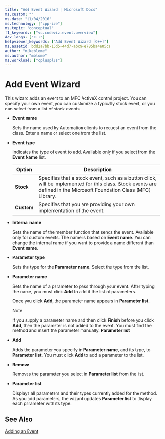 ```yaml
---
title: "Add Event Wizard | Microsoft Docs"
ms.custom: ""
ms.date: "11/04/2016"
ms.technology: ["cpp-ide"]
ms.topic: "conceptual"
f1_keywords: ["vc.codewiz.event.overview"]
dev_langs: ["C++"]
helpviewer_keywords: ["Add Event Wizard [C++]"]
ms.assetid: bdd2a7bb-13d5-44d7-abc9-e785ba4e05ce
author: "mikeblome"
ms.author: "mblome"
ms.workload: ["cplusplus"]
---
```

# Add Event Wizard

This wizard adds an event to an MFC ActiveX control project. You can specify your own event, you can customize a typically stock event, or you can select from a list of stock events.

- **Event name**

   Sets the name used by Automation clients to request an event from the class. Enter a name or select one from the list.

- **Event type**

   Indicates the type of event to add. Available only if you select from the **Event Name** list.

   |Option|Description|
   |------------|-----------------|
   |**Stock**|Specifies that a stock event, such as a button click, will be implemented for this class. Stock events are defined in the Microsoft Foundation Class (MFC) Library.|
   |**Custom**|Specifies that you are providing your own implementation of the event.|

- **Internal name**

   Sets the name of the member function that sends the event. Available only for custom events. The name is based on **Event name**. You can change the internal name if you want to provide a name different than **Event name**.

- **Parameter type**

   Sets the type for the **Parameter name**. Select the type from the list.

- **Parameter name**

   Sets the name of a parameter to pass through your event. After typing the name, you must click **Add** to add it the list of parameters.

   Once you click **Add**, the parameter name appears in **Parameter list**.

   > [!NOTE]
   > If you supply a parameter name and then click **Finish** before you click **Add**, then the parameter is not added to the event. You must find the method and insert the parameter manually. **Parameter list**

- **Add**

   Adds the parameter you specify in **Parameter name**, and its type, to **Parameter list**. You must click **Add** to add a parameter to the list.

- **Remove**

   Removes the parameter you select in **Parameter list** from the list.

- **Parameter list**

   Displays all parameters and their types currently added for the method. As you add parameters, the wizard updates **Parameter list** to display each parameter with its type.

## See Also

[Adding an Event](../ide/adding-an-event-visual-cpp.md)